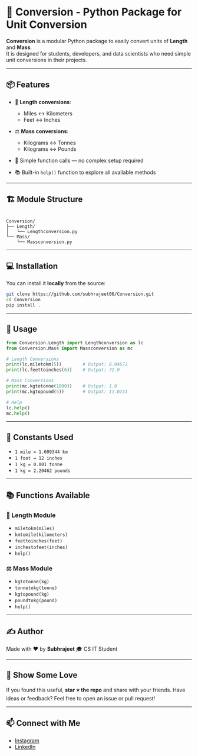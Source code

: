 # 🚀 Conversion - Python Package for Unit Conversion

**Conversion** is a modular Python package to easily convert units of **Length** and **Mass**.  
It is designed for students, developers, and data scientists who need simple unit conversions in their projects.

---

## 📦 Features

- 🔁 **Length conversions**:  
  - Miles ↔ Kilometers  
  - Feet ↔ Inches  

- ⚖️ **Mass conversions**:  
  - Kilograms ↔ Tonnes  
  - Kilograms ↔ Pounds  

- 🧠 Simple function calls — no complex setup required  
- 📚 Built-in `help()` function to explore all available methods

---

## 🏗️ Module Structure

```

Conversion/
├── Length/
│   └── Lengthconversion.py
└── Mass/
    └── Massconversion.py

```

---

## 💻 Installation

You can install it **locally** from the source:

```bash
git clone https://github.com/subhrajeet06/Conversion.git
cd Conversion
pip install .
```

---

## 🧪 Usage

```python
from Conversion.Length import Lengthconversion as lc
from Conversion.Mass import Massconversion as mc

# Length Conversions
print(lc.miletokm(5))        # Output: 8.04672
print(lc.feettoinches(6))    # Output: 72.0

# Mass Conversions
print(mc.kgtotonne(1000))    # Output: 1.0
print(mc.kgtopound(5))       # Output: 11.0231

# Help
lc.help()
mc.help()
```

---

## 📌 Constants Used

* `1 mile = 1.609344 km`
* `1 foot = 12 inches`
* `1 kg = 0.001 tonne`
* `1 kg = 2.20462 pounds`

---

## 📚 Functions Available

### 📏 Length Module

* `miletokm(miles)`
* `kmtomile(kilometers)`
* `feettoinches(feet)`
* `inchestofeet(inches)`
* `help()`

### ⚖️ Mass Module

* `kgtotonne(kg)`
* `tonnetokg(tonne)`
* `kgtopound(kg)`
* `poundtokg(pound)`
* `help()`

---

## ✍️ Author

Made with ❤️ by **Subhrajeet**
🎓 CS IT Student

---

## 🌟 Show Some Love

If you found this useful, **star ⭐ the repo** and share with your friends.
Have ideas or feedback? Feel free to open an issue or pull request!

---

## 📫 Connect with Me

* [Instagram](https://instagram.com/subhrajeet._.06)
* [LinkedIn](https://linkedin.com/in/subhrajeet-parida)
